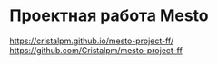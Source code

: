 # Проектная работа Mesto
https://cristalpm.github.io/mesto-project-ff/
https://github.com/Cristalpm/mesto-project-ff
